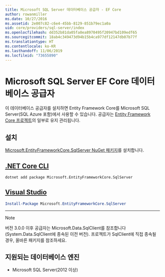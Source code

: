```yaml
---
title: Microsoft SQL Server 데이터베이스 공급자 - EF Core
author: rowanmiller
ms.date: 10/27/2016
ms.assetid: 2e007c82-c6e4-45bb-8129-851b79ec1a0a
uid: core/providers/sql-server/index
ms.openlocfilehash: dd352b81da05fa8ea8970495f20947bd109edf65
ms.sourcegitcommit: 18ab4c349473d94b15b4ca977df12147db07b77f
ms.translationtype: HT
ms.contentlocale: ko-KR
ms.lasthandoff: 11/06/2019
ms.locfileid: "73655890"
---
```

# <a name="microsoft-sql-server-ef-core-database-provider"></a>Microsoft SQL Server EF Core 데이터베이스 공급자

이 데이터베이스 공급자를 설치하면 Entity Framework Core를 Microsoft SQL Server(SQL Azure 포함)에서 사용할 수 있습니다. 공급자는 [Entity Framework Core 프로젝트](https://github.com/aspnet/EntityFrameworkCore)의 일부로 유지 관리됩니다.

## <a name="install"></a>설치

[Microsoft.EntityFrameworkCore.SqlServer NuGet 패키지](https://www.nuget.org/packages/Microsoft.EntityFrameworkCore.SqlServer/)를 설치합니다.

## <a name="net-core-clitabdotnet-core-cli"></a>[.NET Core CLI](#tab/dotnet-core-cli)

``` console
dotnet add package Microsoft.EntityFrameworkCore.SqlServer
```

## <a name="visual-studiotabvs"></a>[Visual Studio](#tab/vs)

``` powershell
Install-Package Microsoft.EntityFrameworkCore.SqlServer
```

***

> [!NOTE]
> 버전 3.0.0 이후 공급자는 Microsoft.Data.SqlClient를 참조합니다(System.Data.SqlClient에 종속된 이전 버전). 프로젝트가 SqlClient에 직접 종속될 경우, 올바른 패키지를 참조하세요.

## <a name="supported-database-engines"></a>지원되는 데이터베이스 엔진

* Microsoft SQL Server(2012 이상)
